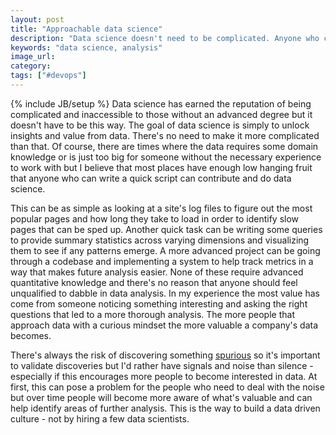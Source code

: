 ```yaml
---
layout: post
title: "Approachable data science"
description: "Data science doesn't need to be complicated. Anyone who can write a script can contribute and we should encourage that."
keywords: "data science, analysis"
image_url:
category:
tags: ["#devops"]
---
```

{% include JB/setup %}
Data science has earned the reputation of being complicated and inaccessible to those without an advanced degree but it doesn't have to be this way. The goal of data science is simply to unlock insights and value from data. There's no need to make it more complicated than that. Of course, there are times where the data requires some domain knowledge or is just too big for someone without the necessary experience to work with but I believe that most places have enough low hanging fruit that anyone who can write a quick script can contribute and do data science.

This can be as simple as looking at a site's log files to figure out the most popular pages and how long they take to load in order to identify slow pages that can be sped up. Another quick task can be writing some queries to provide summary statistics across varying dimensions and visualizing them to see if any patterns emerge. A more advanced project can be going through a codebase and implementing a system to help track metrics in a way that makes future analysis easier. None of these require advanced quantitative knowledge and there's no reason that anyone should feel unqualified to dabble in data analysis. In my experience the most value has come from someone noticing something interesting and asking the right questions that led to a more thorough analysis. The more people that approach data with a curious mindset the more valuable a company's data becomes.

There's always the risk of discovering something <a href="https://en.wikipedia.org/wiki/Spurious_relationship" target="_blank">spurious</a> so it's important to validate discoveries but I'd rather have signals and noise than silence - especially if this encourages more people to become interested in data. At first, this can pose a problem for the people who need to deal with the noise but over time people will become more aware of what's valuable and can help identify areas of further analysis. This is the way to build a data driven culture - not by hiring a few data scientists.